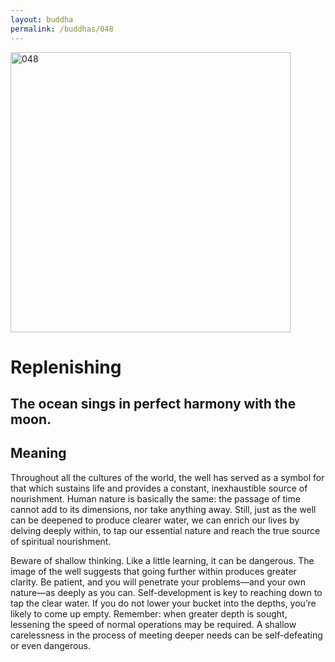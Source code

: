 ```yaml
---
layout: buddha
permalink: /buddhas/048
---
```


<div class="uk-text-center">
<img src="{{"/assets/img/buddhas/buddha-048.jpg" | relative_url}}" alt="048"  width="448" height="448"></div>

# Replenishing

## The ocean sings in perfect harmony with the moon.

## Meaning

Throughout all the cultures of the world, the well has served as a symbol for that which sustains life and provides a constant, inexhaustible source of nourishment. Human nature is basically the same: the passage of time cannot add to its dimensions, nor take anything away. Still, just as the well can be deepened to produce clearer water, we can enrich our lives by delving deeply within, to tap our essential nature and reach the true source of spiritual nourishment.

Beware of shallow thinking. Like a little learning, it can be dangerous. The image of the well suggests that going further within produces greater clarity. Be patient, and you will penetrate your problems—and your own nature—as deeply as you can. Self-development is key to reaching down to tap the clear water. If you do not lower your bucket into the depths, you’re likely to come up empty. Remember: when greater depth is sought, lessening the speed of normal operations may be required. A shallow carelessness in the process of meeting deeper needs can be self-defeating or even dangerous.
